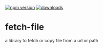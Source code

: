 [![npm version](https://img.shields.io/npm/v/kitty-fetch-file.svg?style=flat)](https://www.npmjs.com/package/kitty-fetch-file) [![downloads](https://img.shields.io/npm/dt/kitty-fetch-file.svg)](https://www.npmjs.com/package/kitty-fetch-file) 

# fetch-file
a library to fetch or copy file from a url or path
